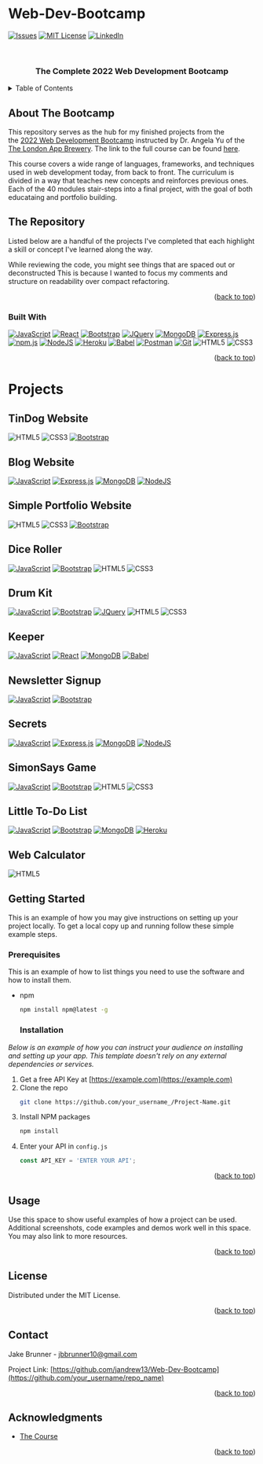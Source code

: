 
# Web-Dev-Bootcamp

<a name="readme-top"></a>

[![Issues][issues-shield]][issues-url]
[![MIT License][license-shield]][license-url]
[![LinkedIn][linkedin-shield]][linkedin-url]


<!-- PROJECT LOGO -->
<br />
<div align="center">

  <h3 align="center">
  The Complete 2022 Web Development Bootcamp

</h3>
  
  
</div>


<!-- TABLE OF CONTENTS -->
<details>
  <summary>Table of Contents</summary>
  <ol>
    <li>
      <a href="#about-the-project">About The Project</a>
      <ul>
        <li><a href="#built-with">Built With</a></li>
      </ul>
    </li>
    <li>
      <a href="#getting-started">Getting Started</a>
      <ul>
        <li><a href="#prerequisites">Prerequisites</a></li>
        <li><a href="#installation">Installation</a></li>
      </ul>
    </li>
    <li><a href="#usage">Usage</a></li>
    <li><a href="#roadmap">Roadmap</a></li>
    <li><a href="#contributing">Contributing</a></li>
    <li><a href="#license">License</a></li>
    <li><a href="#contact">Contact</a></li>
    <li><a href="#acknowledgments">Acknowledgments</a></li>
  </ol>
</details>



<!-- ABOUT THE PROJECT -->
## About The Bootcamp


[git-scl.com]:https://img.shields.io/badge/git-%23F05033.svg?style=for-the-badge&logo=git&logoColor=white
[git-url]:https://git-scm.com/
[Postman.com]:https://img.shields.io/badge/Postman-FF6C37?style=for-the-badge&logo=postman&logoColor=white
[Postman-url]:https://Postman.com

[Babel.com]:https://img.shields.io/badge/Babel-F9DC3e?style=for-the-badge&logo=babel&logoColor=black
[Babel-url]:Babel.com
[JavaScript.com]:https://img.shields.io/badge/javascript-%23323330.svg?style=for-the-badge&logo=javascript&logoColor=%23F7DF1E
[JavaScript-url]:https://javascript.com
[Heroku.com]: https://img.shields.io/badge/heroku-%23430098.svg?style=for-the-badge&logo=heroku&logoColor=white
[Heroku-url]: https://heroku.com
[NodeJS.org]:https://img.shields.io/badge/node.js-6DA55F?style=for-the-badge&logo=node.js&logoColor=white
[NodeJS-url]: https://nodejs.org



This repository serves as the hub for my finished projects from the  
the [2022 Web Development Bootcamp](https://www.udemy.com/course/the-complete-web-development-bootcamp/)
instructed by Dr. Angela Yu of the 
[The London App Brewery](https://www.londonappbrewery.com/). The link to the full course can be found [here](https://www.udemy.com/course/the-complete-web-development-bootcamp).

This course covers a wide range of languages, frameworks, and techniques used in web development today, from back to front. The curriculum is divided in a way that teaches new concepts and reinforces previous ones. Each of the 40 modules stair-steps into a final project, with the goal of both educataing and portfolio building. 

## The Repository
Listed below are a handful of the projects I've completed that each highlight a skill or concept I've learned along the way.  

While reviewing the code, you might see things that are spaced out or deconstructed This is because I wanted to focus my comments and structure on readability over compact refactoring.

<p align="right">(<a href="#readme-top">back to top</a>)</p>



### Built With

[![JavaScript][Javascript.com]][JavaScript-url]
[![React][React.js]][React-url]
[![Bootstrap][Bootstrap.com]][Bootstrap-url]
[![JQuery][JQuery.com]][JQuery-url]
[![MongoDB][MongoDB.com]][MongoDB-url]
[![Express.js][expressjs.com]][Expressjs-url]
[![npm.js][npmjs.com]][npmjs-url]
[![NodeJS][NodeJS.org]][NodeJS-url]
[![Heroku][Heroku.com]][Heroku-url]
[![Babel][Babel.com]][Babel-url]
[![Postman][Postman.com]][Postman-url]
[![Git][Git-scl.com]][Git-url]
![HTML5]
![CSS3]



<p align="right">(<a href="#readme-top">back to top</a>)</p>

# Projects 
## TinDog Website 
![HTML5]
![CSS3]
[![Bootstrap][Bootstrap.com]][Bootstrap-url]

## Blog Website
[![JavaScript][Javascript.com]][JavaScript-url]
[![Express.js][expressjs.com]][Expressjs-url]
[![MongoDB][MongoDB.com]][MongoDB-url]
[![NodeJS][NodeJS.org]][NodeJS-url]

## Simple Portfolio Website
![HTML5]
![CSS3]
[![Bootstrap][Bootstrap.com]][Bootstrap-url]

## Dice Roller
[![JavaScript][Javascript.com]][JavaScript-url]
[![Bootstrap][Bootstrap.com]][Bootstrap-url]
![HTML5]
![CSS3]


## Drum Kit
[![JavaScript][Javascript.com]][JavaScript-url]
[![Bootstrap][Bootstrap.com]][Bootstrap-url]
[![JQuery][JQuery.com]][JQuery-url]
![HTML5]
![CSS3]


## Keeper
[![JavaScript][Javascript.com]][JavaScript-url]
[![React][React.js]][React-url]
[![MongoDB][MongoDB.com]][MongoDB-url]
[![Babel][Babel.com]][Babel-url]

## Newsletter Signup
[![JavaScript][Javascript.com]][JavaScript-url]
[![Bootstrap][Bootstrap.com]][Bootstrap-url]

## Secrets
[![JavaScript][Javascript.com]][JavaScript-url]
[![Express.js][expressjs.com]][Expressjs-url]
[![MongoDB][MongoDB.com]][MongoDB-url]
[![NodeJS][NodeJS.org]][NodeJS-url]

## SimonSays Game 
[![JavaScript][Javascript.com]][JavaScript-url]
[![Bootstrap][Bootstrap.com]][Bootstrap-url]
![HTML5]
![CSS3]


## Little To-Do List
[![JavaScript][Javascript.com]][JavaScript-url]
[![Bootstrap][Bootstrap.com]][Bootstrap-url]
[![MongoDB][MongoDB.com]][MongoDB-url]
[![Heroku][Heroku.com]][Heroku-url]


## Web Calculator
![HTML5]






<!-- GETTING STARTED -->
## Getting Started

This is an example of how you may give instructions on setting up your project locally.
To get a local copy up and running follow these simple example steps.

  ### Prerequisites

This is an example of how to list things you need to use the software and how to install them.
* npm
  ```sh
  npm install npm@latest -g
  ```

  ### Installation

_Below is an example of how you can instruct your audience on installing and setting up your app. This template doesn't rely on any external dependencies or services._

1. Get a free API Key at [https://example.com](https://example.com)
2. Clone the repo
   ```sh
   git clone https://github.com/your_username_/Project-Name.git
   ```
3. Install NPM packages
   ```sh
   npm install
   ```
4. Enter your API in `config.js`
   ```js
   const API_KEY = 'ENTER YOUR API';
   ```

<p align="right">(<a href="#readme-top">back to top</a>)</p>



<!-- USAGE EXAMPLES -->
  ## Usage

Use this space to show useful examples of how a project can be used. Additional screenshots, code examples and demos work well in this space. You may also link to more resources.

<p align="right">(<a href="#readme-top">back to top</a>)</p>





<!-- LICENSE -->
## License

Distributed under the MIT License.

<p align="right">(<a href="#readme-top">back to top</a>)</p>



<!-- CONTACT -->
## Contact

Jake Brunner -  jbbrunner10@gmail.com

Project Link: [https://github.com/jandrew13/Web-Dev-Bootcamp](https://github.com/your_username/repo_name)

<p align="right">(<a href="#readme-top">back to top</a>)</p>



<!-- ACKNOWLEDGMENTS -->
## Acknowledgments



* [The Course](https://www.udemy.com/course/the-complete-web-development-bootcamp)


<p align="right">(<a href="#readme-top">back to top</a>)</p>



<!-- MARKDOWN LINKS & IMAGES -->
[issues-shield]: https://img.shields.io/github/issues/othneildrew/Best-README-Template.svg?style=for-the-badge
[issues-url]: https://github.com/othneildrew/Best-README-Template/issues
[license-shield]: https://img.shields.io/github/license/othneildrew/Best-README-Template.svg?style=for-the-badge
[license-url]: https://github.com/othneildrew/Best-README-Template/blob/master/LICENSE.txt
[linkedin-shield]: https://img.shields.io/badge/-LinkedIn-black.svg?style=for-the-badge&logo=linkedin&colorB=555
[linkedin-url]: https://linkedin.com/in/othneildrew
[product-screenshot]: images/screenshot.png

[React.js]: https://img.shields.io/badge/React-20232A?style=for-the-badge&logo=react&logoColor=61DAFB
[React-url]: https://reactjs.org/
[Bootstrap.com]: https://img.shields.io/badge/Bootstrap-563D7C?style=for-the-badge&logo=bootstrap&logoColor=white
[Bootstrap-url]: https://getbootstrap.com
[JQuery.com]: https://img.shields.io/badge/jQuery-0769AD?style=for-the-badge&logo=jquery&logoColor=white
[JQuery-url]: https://jquery.com 
[MongoDB.com]: https://img.shields.io/badge/MongoDB-%234ea94b.svg?style=for-the-badge&logo=mongodb&logoColor=white
[MongoDB-url]: https://mongodb.com
[Expressjs.com]: https://img.shields.io/badge/express.js-%23404d59.svg?style=for-the-badge&logo=express&logoColor=%2361DAFB
[Expressjs-url]: https://expressjs.com

[npmjs.com]:https://img.shields.io/badge/NPM-%23000000.svg?style=for-the-badge&logo=npm&logoColor=white
[npmjs-url]:npmjs.com

[CSS3]: https://img.shields.io/badge/css3-%231572B6.svg?style=for-the-badge&logo=css3&logoColor=white

[HTML5]: https://img.shields.io/badge/html5-%23E34F26.svg?style=for-the-badge&logo=html5&logoColor=white
